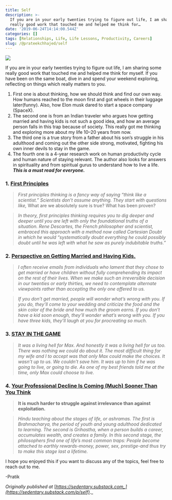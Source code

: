 ```yaml
---
title: Self
description: >-
  If you are in your early twenties trying to figure out life, I am sharing some
  really good work that touched me and helped me think for…
date: '2019-06-24T14:14:00.544Z'
categories: []
tags: [Relationships, Life, Life Lessons, Productivity, Careers]
slug: /@prateekchhajed/self
---
```


![](https://cdn-images-1.medium.com/max/800/0*pDF6UbhMxCV70RIM.png)

If you are in your early twenties trying to figure out life, I am sharing some really good work that touched me and helped me think for myself. If you have been on the same boat, dive in and spend your weekend exploring, reflecting on things which really matters to you.

1.  First one is about thinking, how we should think and find our own way. How humans reached to the moon first and got wheels in their luggage later(funny). Also, how Elon musk dared to start a space company (SpaceX).
2.  The second one is from an Indian traveler who argues how getting married and having kids is not such a good idea, and how an average person falls in this trap because of society. This really got me thinking and exploring more about my life 10–20 years from now.
3.  The third one is a true story from a father about his son’s struggle in his adulthood and coming out the other side strong, motivated, fighting his own inner devils to stay in the game.
4.  The fourth one is a 4-year research work on human productivity cycle and human nature of staying relevant. The author also looks for answers in spirituality and from spiritual gurus to understand how to live a life. **_This is a must read for everyone._**

### 1\. [First Principles](https://jamesclear.com/first-principles)

> _First principles thinking is a fancy way of saying “think like a scientist.” Scientists don’t assume anything. They start with questions like,_ What are we absolutely sure is true? What has been proven?

> _In theory, first principles thinking requires you to dig deeper and deeper until you are left with only the foundational truths of a situation. Rene Descartes, the French philosopher and scientist, embraced this approach with a method now called Cartesian Doubt in which he would “systematically doubt everything he could possibly doubt until he was left with what he saw as purely indubitable truths.”_

### 2\. [Perspective on Getting Married and Having Kids.](https://the-shooting-star.com/2019/06/16/how-travelling-changed-my-perspective-on-getting-married-having-kids/amp/?__twitter_impression=true)

> _I often receive emails from individuals who lament that they chose to get married or have children without fully comprehending its impact on the rest of their lives. When we make such an irreversible decision in our twenties or early thirties, we need to contemplate alternate viewpoints rather than accepting the only one offered to us._

> _If you don’t get married, people will wonder what’s wrong with you. If you do, they’ll come to your wedding and criticize the food and the skin color of the bride and how much the groom earns. If you don’t have a kid soon enough, they’ll wonder what’s wrong with you. If you have three kids, they’ll laugh at you for procreating so much._

### 3\. [STAY IN THE GAME](https://www.albertbridgecapital.com/drew-views/2019/6/17/stay-in-the-game)

> _It was a living hell for Max. And honestly it was a living hell for us too. There was nothing we could do about it. The most difficult thing for my wife and I to accept was that only Max could make the choices. It wasn’t up to us. We couldn’t save him. It was up to him if he was going to live, or going to die. As one of my best friends told me at the time, only Max could choose to live._

### 4\. [Your Professional Decline Is Coming (Much) Sooner Than You Think](https://www.theatlantic.com/magazine/archive/2019/07/work-peak-professional-decline/590650/)

> **It is much harder to struggle against irrelevance than against exploitation.**

> _Hindu teaching about the stages of life, or ashramas. The first is Brahmacharya, the period of youth and young adulthood dedicated to learning. The second is Grihastha, when a person builds a career, accumulates wealth, and creates a family. In this second stage, the philosophers find one of life’s most common traps: People become attached to earthly rewards-money, power, sex, prestige-and thus try to make this stage last a lifetime._

I hope you enjoyed this if you want to discuss any of the topics, feel free to reach out to me.

\-Pratik

_Originally published at_ [_https://sedentary.substack.com_](https://sedentary.substack.com/p/self)_._

